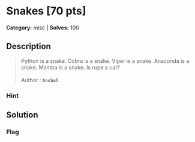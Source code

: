 # Snakes [70 pts]

**Category:** misc
| **Solves:** 100

## Description
>Python is a snake. Cobra is a snake. Viper is a snake. Anaconda is a snake. Mamba is a snake. Is rope a cat?<br><br>Author : **```Anshul```**

### Hint
 
## Solution

### Flag

